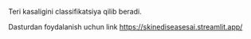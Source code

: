 Teri kasaligini classifikatsiya qilib beradi.

Dasturdan foydalanish uchun link
https://skinediseasesai.streamlit.app/


